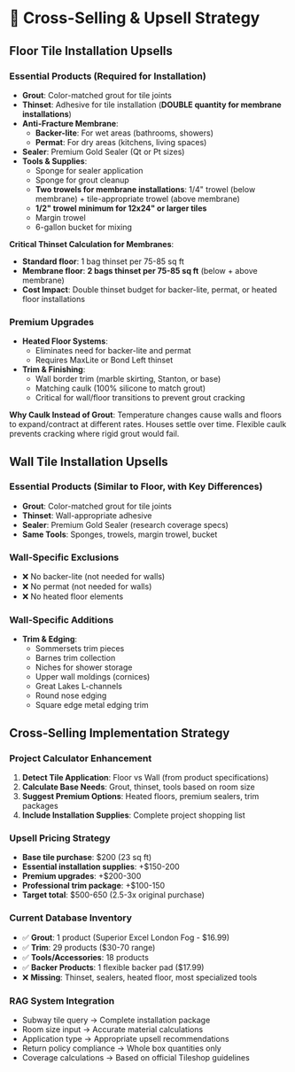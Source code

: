# 🎯 Cross-Selling & Upsell Strategy

## Floor Tile Installation Upsells

### Essential Products (Required for Installation)
- **Grout**: Color-matched grout for tile joints
- **Thinset**: Adhesive for tile installation (**DOUBLE quantity for membrane installations**)
- **Anti-Fracture Membrane**: 
  - **Backer-lite**: For wet areas (bathrooms, showers)
  - **Permat**: For dry areas (kitchens, living spaces)
- **Sealer**: Premium Gold Sealer (Qt or Pt sizes)
- **Tools & Supplies**:
  - Sponge for sealer application
  - Sponge for grout cleanup
  - **Two trowels for membrane installations**: 1/4" trowel (below membrane) + tile-appropriate trowel (above membrane)
  - **1/2" trowel minimum for 12x24" or larger tiles**
  - Margin trowel
  - 6-gallon bucket for mixing

**Critical Thinset Calculation for Membranes**:
- **Standard floor**: 1 bag thinset per 75-85 sq ft
- **Membrane floor**: **2 bags thinset per 75-85 sq ft** (below + above membrane)
- **Cost Impact**: Double thinset budget for backer-lite, permat, or heated floor installations

### Premium Upgrades
- **Heated Floor Systems**: 
  - Eliminates need for backer-lite and permat
  - Requires MaxLite or Bond Left thinset
- **Trim & Finishing**:
  - Wall border trim (marble skirting, Stanton, or base)
  - Matching caulk (100% silicone to match grout)
  - Critical for wall/floor transitions to prevent grout cracking

**Why Caulk Instead of Grout**: Temperature changes cause walls and floors to expand/contract at different rates. Houses settle over time. Flexible caulk prevents cracking where rigid grout would fail.

## Wall Tile Installation Upsells

### Essential Products (Similar to Floor, with Key Differences)
- **Grout**: Color-matched grout for tile joints
- **Thinset**: Wall-appropriate adhesive
- **Sealer**: Premium Gold Sealer (research coverage specs)
- **Same Tools**: Sponges, trowels, margin trowel, bucket

### Wall-Specific Exclusions
- ❌ No backer-lite (not needed for walls)
- ❌ No permat (not needed for walls)  
- ❌ No heated floor elements

### Wall-Specific Additions
- **Trim & Edging**:
  - Sommersets trim pieces
  - Barnes trim collection
  - Niches for shower storage
  - Upper wall moldings (cornices)
  - Great Lakes L-channels
  - Round nose edging
  - Square edge metal edging trim

## Cross-Selling Implementation Strategy

### Project Calculator Enhancement
1. **Detect Tile Application**: Floor vs Wall (from product specifications)
2. **Calculate Base Needs**: Grout, thinset, tools based on room size
3. **Suggest Premium Options**: Heated floors, premium sealers, trim packages
4. **Include Installation Supplies**: Complete project shopping list

### Upsell Pricing Strategy
- **Base tile purchase**: $200 (23 sq ft)
- **Essential installation supplies**: +$150-200
- **Premium upgrades**: +$200-300
- **Professional trim package**: +$100-150
- **Target total**: $500-650 (2.5-3x original purchase)

### Current Database Inventory
- ✅ **Grout**: 1 product (Superior Excel London Fog - $16.99)
- ✅ **Trim**: 29 products ($30-70 range)
- ✅ **Tools/Accessories**: 18 products
- ✅ **Backer Products**: 1 flexible backer pad ($17.99)
- ❌ **Missing**: Thinset, sealers, heated floor, most specialized tools

### RAG System Integration
- Subway tile query → Complete installation package
- Room size input → Accurate material calculations  
- Application type → Appropriate upsell recommendations
- Return policy compliance → Whole box quantities only
- Coverage calculations → Based on official Tileshop guidelines